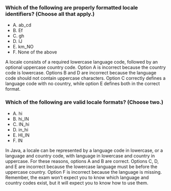 
### Which of the following are properly formatted locale identifiers? (Choose all that apply.)
* A. ab_cd
* B. Ef
* C. gh
* D. IJ
* E. km_NO
* F. None of the above

A locale consists of a required lowercase language code, followed by an optional uppercase country code.
Option A is incorrect because the country code is lowercase. Options B and D are incorrect because the language code should not contain uppercase characters.
Option C correctly defines a language code with no country, while option E defines both in the correct format.

### Which of the following are valid locale formats? (Choose two.)
* A. hi
* B. hi_IN
* C. IN_hi
* D. in_hi
* E. HI_IN
* F. IN

In Java, a locale can be represented by a language code in lowercase,
or a language and country code, with language in lowercase and country in uppercase.
For these reasons, options A and B are correct.
Options C, D, and E are incorrect because the lowercase language must be before the uppercase country.
Option F is incorrect because the language is missing.
Remember, the exam won’t expect you to know which language and country codes exist,
but it will expect you to know how to use them.